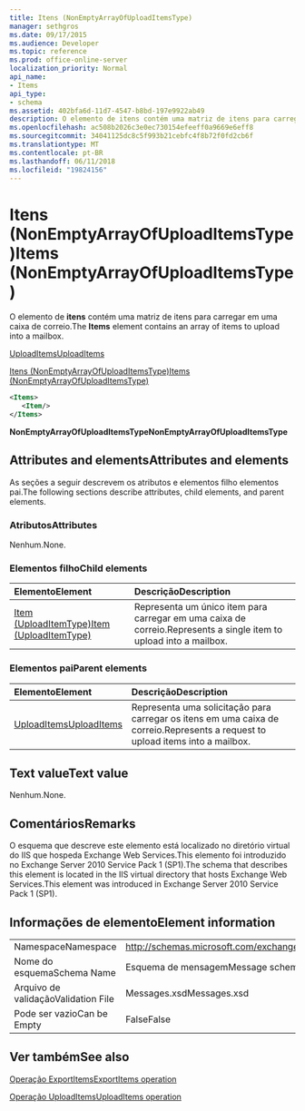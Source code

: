 ```yaml
---
title: Itens (NonEmptyArrayOfUploadItemsType)
manager: sethgros
ms.date: 09/17/2015
ms.audience: Developer
ms.topic: reference
ms.prod: office-online-server
localization_priority: Normal
api_name:
- Items
api_type:
- schema
ms.assetid: 402bfa6d-11d7-4547-b8bd-197e9922ab49
description: O elemento de itens contém uma matriz de itens para carregar em uma caixa de correio.
ms.openlocfilehash: ac508b2026c3e0ec730154efeeff0a9669e6eff8
ms.sourcegitcommit: 34041125dc8c5f993b21cebfc4f8b72f0fd2cb6f
ms.translationtype: MT
ms.contentlocale: pt-BR
ms.lasthandoff: 06/11/2018
ms.locfileid: "19824156"
---
```

# <a name="items-nonemptyarrayofuploaditemstype"></a><span data-ttu-id="51431-103">Itens (NonEmptyArrayOfUploadItemsType)</span><span class="sxs-lookup"><span data-stu-id="51431-103">Items (NonEmptyArrayOfUploadItemsType)</span></span>

<span data-ttu-id="51431-104">O elemento de **itens** contém uma matriz de itens para carregar em uma caixa de correio.</span><span class="sxs-lookup"><span data-stu-id="51431-104">The **Items** element contains an array of items to upload into a mailbox.</span></span> 
  
[<span data-ttu-id="51431-105">UploadItems</span><span class="sxs-lookup"><span data-stu-id="51431-105">UploadItems</span></span>](uploaditems.md)
  
[<span data-ttu-id="51431-106">Itens (NonEmptyArrayOfUploadItemsType)</span><span class="sxs-lookup"><span data-stu-id="51431-106">Items (NonEmptyArrayOfUploadItemsType)</span></span>](items-nonemptyarrayofuploaditemstype.md)
  
```XML
<Items>
   <Item/>
</Items>
```

 <span data-ttu-id="51431-107">**NonEmptyArrayOfUploadItemsType**</span><span class="sxs-lookup"><span data-stu-id="51431-107">**NonEmptyArrayOfUploadItemsType**</span></span>
## <a name="attributes-and-elements"></a><span data-ttu-id="51431-108">Attributes and elements</span><span class="sxs-lookup"><span data-stu-id="51431-108">Attributes and elements</span></span>

<span data-ttu-id="51431-109">As seções a seguir descrevem os atributos e elementos filho elementos pai.</span><span class="sxs-lookup"><span data-stu-id="51431-109">The following sections describe attributes, child elements, and parent elements.</span></span>
  
### <a name="attributes"></a><span data-ttu-id="51431-110">Atributos</span><span class="sxs-lookup"><span data-stu-id="51431-110">Attributes</span></span>

<span data-ttu-id="51431-111">Nenhum.</span><span class="sxs-lookup"><span data-stu-id="51431-111">None.</span></span>
  
### <a name="child-elements"></a><span data-ttu-id="51431-112">Elementos filho</span><span class="sxs-lookup"><span data-stu-id="51431-112">Child elements</span></span>

|<span data-ttu-id="51431-113">**Elemento**</span><span class="sxs-lookup"><span data-stu-id="51431-113">**Element**</span></span>|<span data-ttu-id="51431-114">**Descrição**</span><span class="sxs-lookup"><span data-stu-id="51431-114">**Description**</span></span>|
|:-----|:-----|
|[<span data-ttu-id="51431-115">Item (UploadItemType)</span><span class="sxs-lookup"><span data-stu-id="51431-115">Item (UploadItemType)</span></span>](item-uploaditemtype.md) <br/> |<span data-ttu-id="51431-116">Representa um único item para carregar em uma caixa de correio.</span><span class="sxs-lookup"><span data-stu-id="51431-116">Represents a single item to upload into a mailbox.</span></span>  <br/> |
   
### <a name="parent-elements"></a><span data-ttu-id="51431-117">Elementos pai</span><span class="sxs-lookup"><span data-stu-id="51431-117">Parent elements</span></span>

|<span data-ttu-id="51431-118">**Elemento**</span><span class="sxs-lookup"><span data-stu-id="51431-118">**Element**</span></span>|<span data-ttu-id="51431-119">**Descrição**</span><span class="sxs-lookup"><span data-stu-id="51431-119">**Description**</span></span>|
|:-----|:-----|
|[<span data-ttu-id="51431-120">UploadItems</span><span class="sxs-lookup"><span data-stu-id="51431-120">UploadItems</span></span>](uploaditems.md) <br/> |<span data-ttu-id="51431-121">Representa uma solicitação para carregar os itens em uma caixa de correio.</span><span class="sxs-lookup"><span data-stu-id="51431-121">Represents a request to upload items into a mailbox.</span></span>  <br/> |
   
## <a name="text-value"></a><span data-ttu-id="51431-122">Text value</span><span class="sxs-lookup"><span data-stu-id="51431-122">Text value</span></span>

<span data-ttu-id="51431-123">Nenhum.</span><span class="sxs-lookup"><span data-stu-id="51431-123">None.</span></span>
  
## <a name="remarks"></a><span data-ttu-id="51431-124">Comentários</span><span class="sxs-lookup"><span data-stu-id="51431-124">Remarks</span></span>

<span data-ttu-id="51431-125">O esquema que descreve este elemento está localizado no diretório virtual do IIS que hospeda Exchange Web Services.This elemento foi introduzido no Exchange Server 2010 Service Pack 1 (SP1).</span><span class="sxs-lookup"><span data-stu-id="51431-125">The schema that describes this element is located in the IIS virtual directory that hosts Exchange Web Services.This element was introduced in Exchange Server 2010 Service Pack 1 (SP1).</span></span>
  
## <a name="element-information"></a><span data-ttu-id="51431-126">Informações de elemento</span><span class="sxs-lookup"><span data-stu-id="51431-126">Element information</span></span>

|||
|:-----|:-----|
|<span data-ttu-id="51431-127">Namespace</span><span class="sxs-lookup"><span data-stu-id="51431-127">Namespace</span></span>  <br/> |http://schemas.microsoft.com/exchange/services/2006/messages  <br/> |
|<span data-ttu-id="51431-128">Nome do esquema</span><span class="sxs-lookup"><span data-stu-id="51431-128">Schema Name</span></span>  <br/> |<span data-ttu-id="51431-129">Esquema de mensagem</span><span class="sxs-lookup"><span data-stu-id="51431-129">Message schema</span></span>  <br/> |
|<span data-ttu-id="51431-130">Arquivo de validação</span><span class="sxs-lookup"><span data-stu-id="51431-130">Validation File</span></span>  <br/> |<span data-ttu-id="51431-131">Messages.xsd</span><span class="sxs-lookup"><span data-stu-id="51431-131">Messages.xsd</span></span>  <br/> |
|<span data-ttu-id="51431-132">Pode ser vazio</span><span class="sxs-lookup"><span data-stu-id="51431-132">Can be Empty</span></span>  <br/> |<span data-ttu-id="51431-133">False</span><span class="sxs-lookup"><span data-stu-id="51431-133">False</span></span>  <br/> |
   
## <a name="see-also"></a><span data-ttu-id="51431-134">Ver também</span><span class="sxs-lookup"><span data-stu-id="51431-134">See also</span></span>



[<span data-ttu-id="51431-135">Operação ExportItems</span><span class="sxs-lookup"><span data-stu-id="51431-135">ExportItems operation</span></span>](exportitems-operation.md)
  
[<span data-ttu-id="51431-136">Operação UploadItems</span><span class="sxs-lookup"><span data-stu-id="51431-136">UploadItems operation</span></span>](uploaditems-operation.md)

